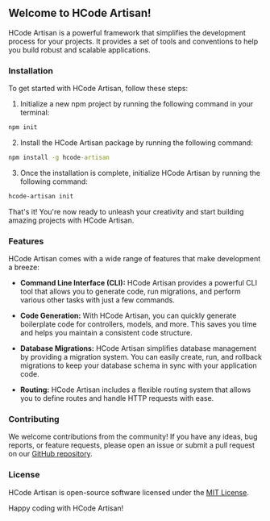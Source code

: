 
## Welcome to HCode Artisan!

HCode Artisan is a powerful framework that simplifies the development process for your projects. It provides a set of tools and conventions to help you build robust and scalable applications.

### Installation

To get started with HCode Artisan, follow these steps:

1. Initialize a new npm project by running the following command in your terminal:

```cmd
npm init
```

2. Install the HCode Artisan package by running the following command:

```cmd
npm install -g hcode-artisan
```


3. Once the installation is complete, initialize HCode Artisan by running the following command:

```cmd
hcode-artisan init
```

That's it! You're now ready to unleash your creativity and start building amazing projects with HCode Artisan.

### Features

HCode Artisan comes with a wide range of features that make development a breeze:

- **Command Line Interface (CLI):** HCode Artisan provides a powerful CLI tool that allows you to generate code, run migrations, and perform various other tasks with just a few commands.

- **Code Generation:** With HCode Artisan, you can quickly generate boilerplate code for controllers, models, and more. This saves you time and helps you maintain a consistent code structure.

- **Database Migrations:** HCode Artisan simplifies database management by providing a migration system. You can easily create, run, and rollback migrations to keep your database schema in sync with your application code.

- **Routing:** HCode Artisan includes a flexible routing system that allows you to define routes and handle HTTP requests with ease.


### Contributing

We welcome contributions from the community! If you have any ideas, bug reports, or feature requests, please open an issue or submit a pull request on our [GitHub repository](https://github.com/HamzaKarfa/hcode-artisan).

### License

HCode Artisan is open-source software licensed under the [MIT License](https://opensource.org/licenses/MIT).

Happy coding with HCode Artisan!